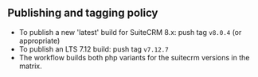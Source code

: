 ## Publishing and tagging policy

- To publish a new 'latest' build for SuiteCRM 8.x: push tag `v8.0.4` (or appropriate)
- To publish an LTS 7.12 build: push tag `v7.12.7`
- The workflow builds both php variants for the suitecrm versions in the matrix.

